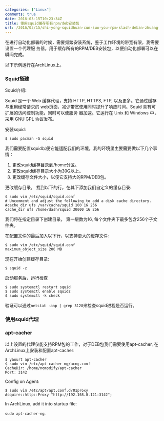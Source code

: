 ```yaml
---
categories: ["Linux"]
comments: true
date: 2016-03-15T10:23:34Z
title: 使用squid缓存所有rpm/deb安装包
url: /2016/03/15/shi-yong-squidhuan-cun-suo-you-rpm-slash-deban-zhuang-bao/
---
```


在进行自动化部署的时候，需要频繁安装系统，鉴于工作环境的带宽有限，我需要设置一个代理服
务器，用于缓存所有的RPM/DEB安装包，以便自动化部署可以在瞬间完成。    

以下示例运行在ArchLinux上。   

### Squid搭建
Squid介绍:    

Squid 是一个 Web 缓存代理，支持 HTTP, HTTPS, FTP, 以及更多。它通过缓存与重用经常请求的
web页面，减少带宽使用同时提升了响应时间。Squid 具有可扩展的访问控制功能，同时可以使服务
器加速。它运行在 Unix 和 Windows 中，采用 GNU GPL 协议发布。    

安装squid:    

```
$ sudo pacman -S squid
```
我们需要配置squid以便它能适配我们的环境，我的环境里主要需要做以下几个事情：   
1. 更改squid缓存目录到/home分区。    
2. 更改squid缓存目录大小为30G以上。    
3. 更改缓存文件大小，以便它支持大的RPM/DEB包。   

更改缓存目录， 找到以下的行，在其下添加我们自定义的缓存目录:    

```
$ sudo vim /etc/squid/squid.conf
# Uncomment and adjust the following to add a disk cache directory.
#cache_dir ufs /var/cache/squid 100 16 256
cache_dir ufs /home/dash/squid 30000 16 256
```
我们将在指定目录下创建目录， 第一层数为16, 每个文件夹下最多包含256个子文件夹。   

在配置文件的最后加入以下行，以支持更大的缓存文件:    

```
$ sudo vim /etc/squid/squid.conf
maximum_object_size 200 MB
```

现在开始创建缓存目录:    

```
$ squid -z
```
启动服务后，运行检查

```
$ sudo systemctl restart squid
$ sudo systemctl enable squidz
$ sudo systemctl -k check
```
验证可以通过`netstat -anp | grep 3128`来检查squid进程是否运行。     

### 使用squid代理



### apt-cacher
以上设置的代理仅能支持RPM包的工作，对于DEB包我们需要使用apt-cacher, 在ArchLinux上安装和配置apt-cacher:    

```
$ yaourt apt-cacher
$ sudo vim /etc/apt-cacher-ng/acng.conf
CacheDir: /home/nomodify/apt-cacher
Port: 3142

```

Config on Agent:    

```
$ sudo vim /etc/apt/apt.conf.d/01proxy 
Acquire::http::Proxy "http://192.168.0.121:3142";
```
In ArchLinux, add it into startup file:    

`sudo apt-cacher-ng`.    
